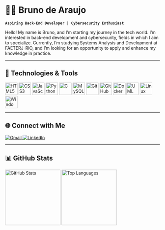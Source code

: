 # 👨‍💻 Bruno de Araujo

**`Aspiring Back-End Developer | Cybersecurity Enthusiast`**

Hello! My name is Bruno, and I’m starting my journey in the tech world. I’m interested in back-end development and cybersecurity, fields in which I aim to specialize. Currently, I’m studying Systems Analysis and Development at FAETERJ-RIO, and I’m looking for an opportunity to apply and enhance my knowledge in practice.

---

## 🚀 Technologies & Tools

<div>
    <img src="https://cdn.jsdelivr.net/gh/devicons/devicon@latest/icons/html5/html5-original.svg" alt="HTML5" title="HTML5" width="40px"/>
    <img src="https://cdn.jsdelivr.net/gh/devicons/devicon@latest/icons/css3/css3-original.svg" alt="CSS3" title="CSS3" width="40px"/>
    <img src="https://cdn.jsdelivr.net/gh/devicons/devicon@latest/icons/javascript/javascript-original.svg" alt="JavaScript" title="JavaScript" width="40px"/>
    <img src="https://cdn.jsdelivr.net/gh/devicons/devicon@latest/icons/python/python-original.svg" alt="Python" title="Python" width="40px"/>
    <img src="https://cdn.jsdelivr.net/gh/devicons/devicon@latest/icons/c/c-original.svg" alt="C" title="C" width="40px"/>
    <img src="https://cdn.jsdelivr.net/gh/devicons/devicon@latest/icons/mysql/mysql-original-wordmark.svg" alt="MySQL" title="MySQL" width="40px"/>
    <img src="https://cdn.jsdelivr.net/gh/devicons/devicon@latest/icons/git/git-original.svg" alt="Git" title="Git" width="40px"/>
    <img src="https://cdn.jsdelivr.net/gh/devicons/devicon@latest/icons/github/github-original.svg" alt="GitHub" title="GitHub" width="40px"/>
    <img src="https://cdn.jsdelivr.net/gh/devicons/devicon@latest/icons/docker/docker-original.svg" alt="Docker" title="Docker" width="40px"/>
    <img src="https://cdn.jsdelivr.net/gh/devicons/devicon@latest/icons/unifiedmodelinglanguage/unifiedmodelinglanguage-original.svg" alt="UML" title="UML" width="40px"/>
    <img src="https://cdn.jsdelivr.net/gh/devicons/devicon@latest/icons/linux/linux-original.svg" alt="Linux" title="Linux" width="40px"/>
    <img src="https://cdn.jsdelivr.net/gh/devicons/devicon@latest/icons/windows11/windows11-original.svg" alt="Windows" title="Windows" width="40px"/>
</div>

---

## 🌐 Connect with Me

<div>
  <a href="mailto:brunodearaujoj@gmail.com">
    <img src="https://img.shields.io/badge/-Gmail-%23333?style=for-the-badge&logo=gmail&logoColor=white" alt="Gmail">
  </a>
  <a href="https://www.linkedin.com/in/brunodearaujoj" target="_blank" rel="external">
    <img src="https://img.shields.io/badge/-LinkedIn-%230077B5?style=for-the-badge&logo=linkedin&logoColor=white" alt="LinkedIn">
  </a>
</div>

---

## 📊 GitHub Stats

<div>
  <img 
    src="https://github-readme-stats.vercel.app/api?username=brunodearaujo&show_icons=true&theme=holi&include_all_commits=true&locale=pt-br" 
    alt="GitHub Stats" 
    height="180px" 
  />
  <img 
    src="https://github-readme-stats.vercel.app/api/top-langs/?username=brunodearaujo&theme=holi&layout=compact&custom_title=Top%20Languages&langs_count=9" 
    alt="Top Languages" 
    height="180px" 
  />
</div>
